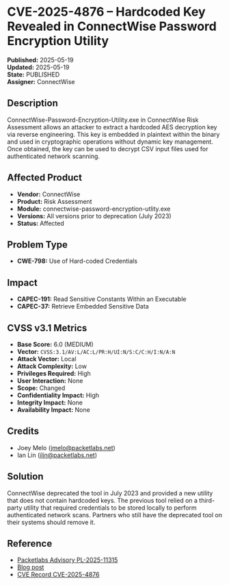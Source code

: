 # CVE-2025-4876 – Hardcoded Key Revealed in ConnectWise Password Encryption Utility

**Published:** 2025-05-19  
**Updated:** 2025-05-19  
**State:** PUBLISHED  
**Assigner:** ConnectWise  

## Description
ConnectWise-Password-Encryption-Utility.exe in ConnectWise Risk Assessment allows an attacker to extract a hardcoded AES decryption key via reverse engineering. This key is embedded in plaintext within the binary and used in cryptographic operations without dynamic key management. Once obtained, the key can be used to decrypt CSV input files used for authenticated network scanning.

## Affected Product
- **Vendor:** ConnectWise  
- **Product:** Risk Assessment  
- **Module:** connectwise-password-encryption-utlity.exe  
- **Versions:** All versions prior to deprecation (July 2023)  
- **Status:** Affected  

## Problem Type
- **CWE-798:** Use of Hard-coded Credentials  

## Impact
- **CAPEC-191:** Read Sensitive Constants Within an Executable  
- **CAPEC-37:** Retrieve Embedded Sensitive Data  

## CVSS v3.1 Metrics
- **Base Score:** 6.0 (MEDIUM)  
- **Vector:** `CVSS:3.1/AV:L/AC:L/PR:H/UI:N/S:C/C:H/I:N/A:N`  
- **Attack Vector:** Local  
- **Attack Complexity:** Low  
- **Privileges Required:** High  
- **User Interaction:** None  
- **Scope:** Changed  
- **Confidentiality Impact:** High  
- **Integrity Impact:** None  
- **Availability Impact:** None  

## Credits
- Joey Melo (jmelo@packetlabs.net)  
- Ian Lin (ilin@packetlabs.net)  

## Solution
ConnectWise deprecated the tool in July 2023 and provided a new utility that does not contain hardcoded keys. The previous tool relied on a third-party utility that required credentials to be stored locally to perform authenticated network scans. Partners who still have the deprecated tool on their systems should remove it.

## Reference
- [Packetlabs Advisory PL-2025-11315](https://github.com/packetlabs/vulnerability-advisory/blob/main/Disclosures/PL-2025-11315/README.md)
- [Blog post](https://www.packetlabs.net/posts/connectwise-legacy-va-solution/)
- [CVE Record CVE-2025-4876](https://www.cve.org/cverecord?id=CVE-2025-4876)
